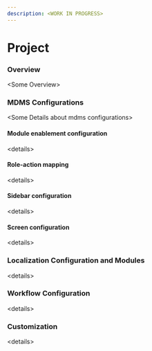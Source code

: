 ```yaml
---
description: <WORK IN PROGRESS>
---
```


# Project

### Overview

\<Some Overview>

### MDMS Configurations

\<Some Details about mdms configurations>

#### Module enablement configuration&#x20;

\<details>

#### Role-action mapping

\<details>

#### Sidebar configuration&#x20;

\<details>

#### Screen configuration&#x20;

\<details>

### Localization Configuration and Modules

\<details>

### &#x20;Workflow Configuration

\<details>

### Customization

\<details>
